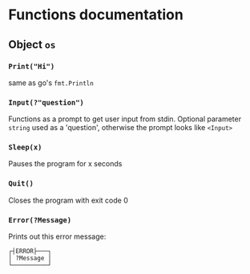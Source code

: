 # Functions documentation


## Object `os`

### `Print("Hi")`
same as go's `fmt.Println`

### `Input(?"question")`
Functions as a prompt to get user input from stdin.
Optional parameter `string` used as a 'question', otherwise the prompt looks like `<Input>`

### `Sleep(x)`
Pauses the program for x seconds 

### `Quit()`
Closes the program with exit code 0

### `Error(?Message)`
Prints out this error message:
```
┌┤ERROR├───┐
│ ?Message │
└──────────┘
```
